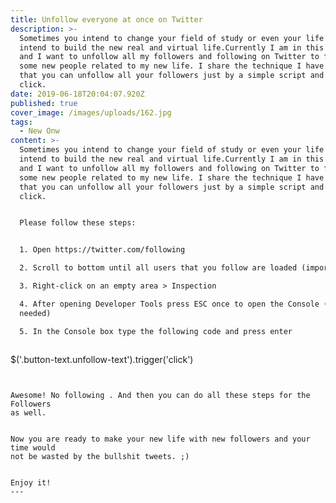 ```yaml
---
title: Unfollow everyone at once on Twitter
description: >-
  Sometimes you intend to change your field of study or even your life and
  intend to build the new real and virtual life.Currently I am in this situation
  and I want to unfollow all my followers and following on Twitter to follow
  some new people related to my new life. I share the technique I have found
  that you can unfollow all your followers just by a simple script and one
  click.
date: 2019-06-18T20:04:07.920Z
published: true
cover_image: /images/uploads/162.jpg
tags:
  - New Onw
content: >-
  Sometimes you intend to change your field of study or even your life and
  intend to build the new real and virtual life.Currently I am in this situation
  and I want to unfollow all my followers and following on Twitter to follow
  some new people related to my new life. I share the technique I have found
  that you can unfollow all your followers just by a simple script and one
  click.


  Please follow these steps:


  1. Open https://twitter.com/following

  2. Scroll to bottom until all users that you follow are loaded (important)

  3. Right-click on an empty area > Inspection

  4. After opening Developer Tools press ESC once to open the Console (if
  needed)

  5. In the Console box type the following code and press enter



  ```

  $('.button-text.unfollow-text').trigger('click')

  ```


  Awesome! No following . And then you can do all these steps for the Followers
  as well.


  Now you are ready to make your new life with new followers and your time would
  not be wasted by the bullshit tweets. ;)


  Enjoy it!
---
```


